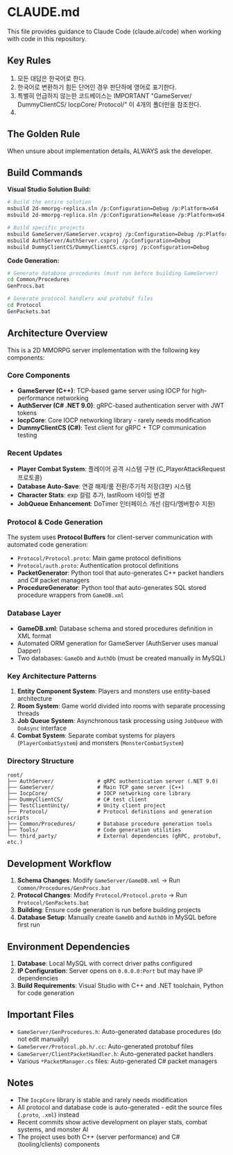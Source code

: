 # CLAUDE.md

This file provides guidance to Claude Code (claude.ai/code) when working with code in this repository.

## Key Rules
1. 모든 대답은 한국어로 한다.
2. 한국어로 변환하기 힘든 단어인 경우 판단하에 영어로 표기한다.
3. 특별히 언급하지 않는한 코드베이스는 IMPORTANT "GameServer/ DummyClientCS/ IocpCore/ Protocol/" 이 4개의 폴더만을 참조한다.
4. 

## The Golden Rule

When unsure about implementation details, ALWAYS ask the developer.
## Build Commands

**Visual Studio Solution Build:**
```bash
# Build the entire solution
msbuild 2d-mmorpg-replica.sln /p:Configuration=Debug /p:Platform=x64
msbuild 2d-mmorpg-replica.sln /p:Configuration=Release /p:Platform=x64

# Build specific projects
msbuild GameServer/GameServer.vcxproj /p:Configuration=Debug /p:Platform=x64
msbuild AuthServer/AuthServer.csproj /p:Configuration=Debug
msbuild DummyClientCS/DummyClientCS.csproj /p:Configuration=Debug
```

**Code Generation:**
```bash
# Generate database procedures (must run before building GameServer)
cd Common/Procedures
GenProcs.bat

# Generate protocol handlers and protobuf files
cd Protocol
GenPackets.bat
```

## Architecture Overview

This is a 2D MMORPG server implementation with the following key components:

### Core Components

- **GameServer (C++)**: TCP-based game server using IOCP for high-performance networking
- **AuthServer (C# .NET 9.0)**: gRPC-based authentication server with JWT tokens
- **IocpCore**: Core IOCP networking library - rarely needs modification
- **DummyClientCS (C#)**: Test client for gRPC + TCP communication testing

### Recent Updates
- **Player Combat System**: 플레이어 공격 시스템 구현 (C_PlayerAttackRequest 프로토콜)
- **Database Auto-Save**: 연결 해제/룸 전환/주기적 저장(3분) 시스템
- **Character Stats**: exp 컬럼 추가, lastRoom 네이밍 변경
- **JobQueue Enhancement**: DoTimer 인터페이스 개선 (람다/멤버함수 지원)

### Protocol & Code Generation

The system uses **Protocol Buffers** for client-server communication with automated code generation:

- `Protocol/Protocol.proto`: Main game protocol definitions
- `Protocol/auth.proto`: Authentication protocol definitions
- **PacketGenerator**: Python tool that auto-generates C++ packet handlers and C# packet managers
- **ProcedureGenerator**: Python tool that auto-generates SQL stored procedure wrappers from `GameDB.xml`

### Database Layer

- **GameDB.xml**: Database schema and stored procedures definition in XML format
- Automated ORM generation for GameServer (AuthServer uses manual Dapper)
- Two databases: `GameDb` and `AuthDb` (must be created manually in MySQL)

### Key Architecture Patterns

1. **Entity Component System**: Players and monsters use entity-based architecture
2. **Room System**: Game world divided into rooms with separate processing threads
3. **Job Queue System**: Asynchronous task processing using `JobQueue` with `DoAsync` interface
4. **Combat System**: Separate combat systems for players (`PlayerCombatSystem`) and monsters (`MonsterCombatSystem`)

### Directory Structure
```
root/
├── AuthServer/              # gRPC authentication server (.NET 9.0)
├── GameServer/              # Main TCP game server (C++)
├── IocpCore/                # IOCP networking core library
├── DummyClientCS/           # C# test client
├── TestClientUnity/         # Unity client project
├── Protocol/                # Protocol definitions and generation scripts
├── Common/Procedures/       # Database procedure generation tools
├── Tools/                   # Code generation utilities
└── third_party/             # External dependencies (gRPC, protobuf, etc.)
```

## Development Workflow

1. **Schema Changes**: Modify `GameServer/GameDB.xml` → Run `Common/Procedures/GenProcs.bat`
2. **Protocol Changes**: Modify `Protocol/Protocol.proto` → Run `Protocol/GenPackets.bat`
3. **Building**: Ensure code generation is run before building projects
4. **Database Setup**: Manually create `GameDb` and `AuthDb` in MySQL before first run

## Environment Dependencies

1. **Database**: Local MySQL with correct driver paths configured
2. **IP Configuration**: Server opens on `0.0.0.0:Port` but may have IP dependencies
3. **Build Requirements**: Visual Studio with C++ and .NET toolchain, Python for code generation

## Important Files

- `GameServer/GenProcedures.h`: Auto-generated database procedures (do not edit manually)
- `GameServer/Protocol.pb.h/.cc`: Auto-generated protobuf files
- `GameServer/ClientPacketHandler.h`: Auto-generated packet handlers
- Various `*PacketManager.cs` files: Auto-generated C# packet managers

## Notes

- The `IocpCore` library is stable and rarely needs modification
- All protocol and database code is auto-generated - edit the source files (`.proto`, `.xml`) instead
- Recent commits show active development on player stats, combat systems, and monster AI
- The project uses both C++ (server performance) and C# (tooling/clients) components